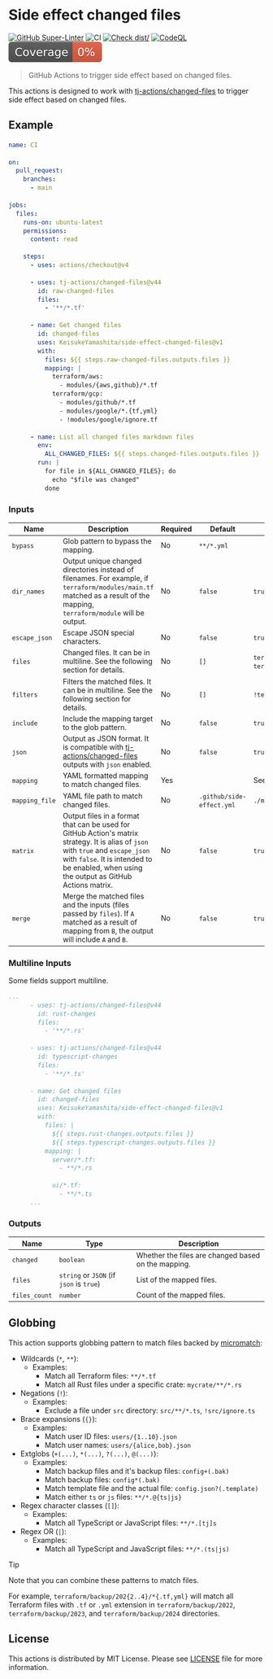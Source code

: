 # Side effect changed files

[![GitHub Super-Linter](https://github.com/KeisukeYamashita/side-effect-changed-files/actions/workflows/linter.yml/badge.svg)](https://github.com/super-linter/super-linter)
![CI](https://github.com/KeisukeYamashita/side-effect-changed-files/actions/workflows/ci.yml/badge.svg)
[![Check dist/](https://github.com/KeisukeYamashita/side-effect-changed-files/actions/workflows/check-dist.yml/badge.svg)](https://github.com/KeisukeYamashita/side-effect-changed-files/actions/workflows/check-dist.yml)
[![CodeQL](https://github.com/KeisukeYamashita/side-effect-changed-files/actions/workflows/codeql-analysis.yml/badge.svg)](https://github.com/KeisukeYamashita/side-effect-changed-files/actions/workflows/codeql-analysis.yml)
[![Coverage](./badges/coverage.svg)](./badges/coverage.svg)

> GitHub Actions to trigger side effect based on changed files.

This actions is designed to work with [tj-actions/changed-files](https://github.com/tj-actions/changed-files) to trigger side effect based on changed files.

## Example

```yaml
name: CI

on:
  pull_request:
    branches:
      - main

jobs:
  files:
    runs-on: ubuntu-latest
    permissions:
      content: read

    steps:
      - uses: actions/checkout@v4

      - uses: tj-actions/changed-files@v44
        id: raw-changed-files
        files:
          - '**/*.tf'

      - name: Get changed files
        id: changed-files
        uses: KeisukeYamashita/side-effect-changed-files@v1
        with: 
          files: ${{ steps.raw-changed-files.outputs.files }}
          mapping: |
            terraform/aws:
              - modules/{aws,github}/*.tf
            terraform/gcp:
              - modules/github/*.tf
              - modules/google/*.{tf,yml}
              - !modules/google/ignore.tf

      - name: List all changed files markdown files
        env:
          ALL_CHANGED_FILES: ${{ steps.changed-files.outputs.files }}
        run: |
          for file in ${ALL_CHANGED_FILES}; do
            echo "$file was changed"
          done
```

### Inputs

| Name     | Description                                                                 | Required | Default | Example |
|----------|-----------------------------------------------------------------------------|----------|---------|----|
| `bypass` | Glob pattern to bypass the mapping. | No | `**/*.yml` |
| `dir_names` | Output unique changed directories instead of filenames. For example, if `terraform/modules/main.tf` matched as a result of the mapping, `terraform/module` will be output.  | No | `false` | `true` |
| `escape_json` | Escape JSON special characters. | No | `false` | `true` |
| `files` | Changed files. It can be in multiline. See the following section for details. | No | `[]` | `terraform/modules/main.tf terraform/modules/variable.tf` |
| `filters` | Filters the matched files. It can be in multiline. See the following section for details. | No | `[]` | `!terraform/modules/ignore.tf` |
| `include` | Include the mapping target to the glob pattern. | No | `false` | `true` |
| `json` | Output as JSON format. It is compatible with [tj-actions/changed-files](https://github.com/tj-actions/changed-files) outputs with `json` enabled. | No | `false` | `true` |
| `mapping` | YAML formatted mapping to match changed files. | Yes | | See the examples |
| `mapping_file` | YAML file path to match changed files. | No | `.github/side-effect.yml` | `./mapping.yml` |
| `matrix` | Output files in a format that can be used for GitHub Action's matrix strategy. It is alias of `json` with `true` and `escape_json` with `false`. It is intended to be enabled, when using the output as GitHub Actions matrix. | No | `false` | `true` |
| `merge` | Merge the matched files and the inputs (files passed by `files`). If `A` matched as a result of mapping from `B`, the output will include `A` and `B`. | No | `false` | `true` |

### Multiline Inputs

Some fields support multiline.

```yaml
...
      - uses: tj-actions/changed-files@v44
        id: rust-changes
        files:
          - '**/*.rs'

      - uses: tj-actions/changed-files@v44
        id: typescript-changes
        files:
          - '**/*.ts'

      - name: Get changed files
        id: changed-files
        uses: KeisukeYamashita/side-effect-changed-files@v1
        with: 
          files: |
            ${{ steps.rust-changes.outputs.files }}
            ${{ steps.typescript-changes.outputs.files }}
          mapping: |
            server/*.tf:
              - **/*.rs

            ui/*.tf:
              - **/*.ts
      ...
```

### Outputs

| Name     | Type | Description |
|----------|----|-------------|
| `changed` | `boolean` | Whether the files are changed based on the mapping. |
| `files`  | `string` or `JSON` (if `json` is `true`) | List of the mapped files. |
| `files_count` | `number` | Count of the mapped files. |

## Globbing

This action supports globbing pattern to match files backed by [micromatch](https://www.npmjs.com/package/micromatch):

- Wildcards (`*`, `**`):
  - Examples:
    - Match all Terraform files: `**/*.tf`
    - Match all Rust files under a specific crate: `mycrate/**/*.rs`
- Negations (`!`):
  - Examples:
    - Exclude a file under `src` directory: `src/**/*.ts`, `!src/ignore.ts`
- Brace expansions (`{}`):
  - Examples:
    - Match user ID files: `users/{1..10}.json`
    - Match user names: `users/{alice,bob}.json`
- Extglobs (`+(...)`, `*(...)`, `?(...)`, `@(...)`):
  - Examples:
    - Match backup files and it's backup files: `config+(.bak)`
    - Match backup files: `config*(.bak)`
    - Match template file and the actual file: `config.json?(.template)`
    - Match either `ts` or `js` files: `**/*.@{ts|js}`
- Regex character classes (`[]`):
  - Examples:
    - Match all TypeScript or JavaScript files: `**/*.[tj]s`
- Regex OR (`|`):
  - Examples:
    - Match all TypeScript and JavaScript files: `**/*.(ts|js)`

> [!TIP]
> Note that you can combine these patterns to match files.
>
> For example, `terraform/backup/202{2..4}/*{.tf,yml}` will match all Terraform files with `.tf` or `.yml` extension in `terraform/backup/2022`, `terraform/backup/2023`, and `terraform/backup/2024` directories.

## License

This actions is distributed by MIT License.
Please see [LICENSE](./LICENSE) file for more information.

